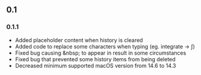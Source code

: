 ## 0.1

### 0.1.1

- Added placeholder content when history is cleared
- Added code to replace some characters when typing (eg. integrate → ∫)
- Fixed bug causing \&nbsp; to appear in result in some circumstances
- Fixed bug that prevented some history items from being deleted
- Decreased minimum supported macOS version from 14.6 to 14.3
